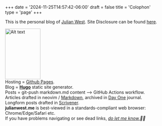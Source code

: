 +++
date = '2024-11-25T14:57:42-06:00'
draft = false
title = 'Colophon'
type = 'page'
+++



This is the personal blog of [Julian West](http://julianwest.me/Blog/about/about/). Site Disclosure can be found [here](https://julianwest.me/Blog/site-disclosure/).

<img src="https://julianwest.me/Blog/posts/images/julian.jpeg" alt="Alt text" width="115" height="165">

<div style="font-size: 14px;">
Hosting = <a href="https://pages.github.com">Github Pages</a>.<br>
Blog = <b><a href="https://gohugo.io">Hugo</a></b> static site generator.<br /> 
Posts = git-push markdown.md content --> GitHub Actions workflow.<br>
Articles drafted in neovim / <a href="https://en.wikipedia.org/wiki/Markdown">Markdown</a>, archived in <a href="https://dayoneapp.com">Day One</a> journal. Longform posts drafted in <a href="https://www.literatureandlatte.com/scrivener/overview">Scrivener</a>.<br>
<b>julianwest.me</b> is best-viewed in a standards-compliant web browser: Chrome/Edge/Safari etc.<br>
If you have problems navigating or see dead links, <i><a href="https://julianwest.me/Blog/contact">do let me know.</a>🙏🏻</i>
</div>